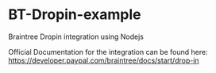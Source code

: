 # BT-Dropin-example
Braintree Dropin integration using Nodejs

Official Documentation for the integration can be found here:
https://developer.paypal.com/braintree/docs/start/drop-in
